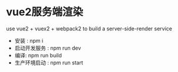 # vue2服务端渲染
use vue2 + vuex2 + webpack2 to build a  server-side-render service

* 安装 : npm i
* 启动开发服务 : npm run dev
* 编译: npm run build
* 生产环境启动 : npm run start
